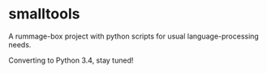 # smalltools
A rummage-box project with python scripts for usual language-processing needs.

Converting to Python 3.4, stay tuned!
